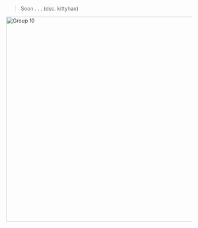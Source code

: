 > Soon . . . (dsc. kittyhax)
<img width="536" height="555" alt="Group 10" src="https://github.com/user-attachments/assets/ce9ebb93-eafe-459c-882f-c89864501b1c" />
